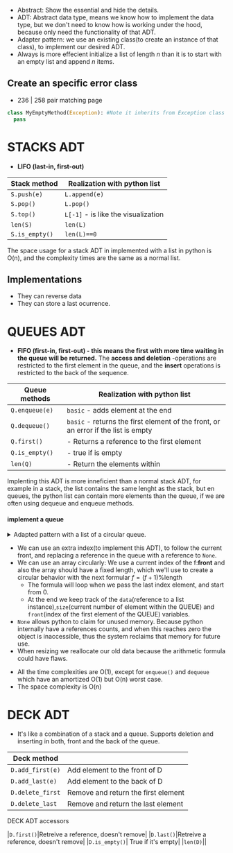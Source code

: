 - Abstract: Show the essential and hide the details.
- ADT: Abstract data type, means we know how to implement the data type, but we don't need to know how is working under the hood, because only need the functionality of that ADT.
- Adapter pattern: we use an existing class(to create an instance of that class), to implement our desired ADT.
- Always is more effecient initialize a list of length *n* than it is to start with an empty list and append *n* items.

## Create an specific error class

- 236 | 258 pair matching page

```py
class MyEmptyMethod(Exception): #Note it inherits from Exception class
  pass
```

# STACKS ADT 

- **LIFO (last-in, first-out)**

|Stack method|Realization with python list|
|---|---|
|`S.push(e)`|`L.append(e)`|
|`S.pop()`|`L.pop()`|
|`S.top()`|`L[-1]` - is like the visualization |
|`len(S)`|`len(L)`|
|`S.is_empty()`|`len(L)==0`|

The space usage for a stack ADT in implemented with a list in python is O(n), and the complexity times are the same as a normal list.

## Implementations
- They can reverse data
- They can store a last ocurrence.

# QUEUES ADT

- **FIFO (first-in, first-out) - this means the first with more time waiting in the queue will be returned.**
The **access and deletion** -operations are restricted to the first element in the queue, and the **insert** operations is restricted to the back of the sequence.

|Queue methods|Realization with python list|
|---|---|
|`Q.enqueue(e)`|`basic` - adds element at the end|
|`Q.dequeue()`|`basic` - returns the first element of the front, or an error if the list is empty|
|`Q.first()`| - Returns a reference to the first element|
|`Q.is_empty()`| - true if is empty|
|`len(Q)`| - Return the elements within|

Implenting this ADT is more inneficient than a normal stack ADT, for example in a stack, the list contains the same lenght as the stack, but en queues, the python list can contain more elements than the queue, if we are often using 
dequeue and enqueue methods.

#### implement a queue

<details>

<summary>Adapted pattern with a list of a circular queue.</summary>

## Key variables
1. data (where we store the values)
2. size (Current elements count of our queue)
3. front(current front index element)

```py
class Empty(Exception):
    pass

class Queue:
    DEFAULT_CAPACITY = 10 
    # Here we defined the queue with the default size
    def __init__(self) -> None:
        self._data = [None]*Queue.DEFAULT_CAPACITY
        self._size = 0  # that means there is no elements stored
        self._front = 0 # the front starts at 0 index
    def __len__(self):
        return self._size
    def is_empty(self):
        return self._size == 0
    def first(self):
        if self.is_empty():
            raise Empty('Queue is empty')
        return self._data[self._front]
    def dequeue(self):
        if self.is_empty():
            raise Empty('Queue is empty')
        answer = self._data[self._front]
        self._data[self._front] = None
        self._front = (self._front+1)% len(self._data)
        self._size -= 1
        if 0< self._size < len(self._data)//4:
            self._resize(len(self._data)//2)
        return answer
    def enqueue(self, e):
        if self._size == len(self._data):
            self._resize(2*len(self._data))
        avail = (self._front + self._size) % len(self._data)
        self._data[avail] = e
        self._size+=1
    def _resize(self,cap):
        old = self._data 
        self._data = [None]*cap
        walk = self._front
        for k in range(self._size):
            self._data[k] = old[walk]
            walk = (1+walk)%len(old)
        self._front = 0 
```
</details>

- We can use an extra index(to implement this ADT), to follow the current front, and replacing a reference in the queue with a reference to `None`.
- We can use an array circularly: We use a current index of the f:**front** and also the array should have a fixed length, which we'll use to create a circular behavior with the next formular $f=(f+1)$%length
  - The formula will loop when we pass the last index element, and start from 0.
  - At the end we keep track of the `data`(reference to a list instance),`size`(current number of element within the QUEUE) and `front`(index of the first element of the QUEUE) variables.
- `None` allows python to claim for unused memory. Because python internally have a references counts, and when this reaches zero the object is inaccessible, thus the system reclaims that memory for future use.
- When resizing we reallocate our old data because the arithmetic formula could have flaws.
* All the time complexities are O(1), except for `enqueue()` and `dequeue` which have an amortized O(1) but O(n) worst case.
* The space complexity is O(n)

# DECK ADT
- It's like a combination of a stack and a queue.
Supports deletion and inserting in both, front and the back of the queue.

|Deck method||
|---|---|
|`D.add_first(e)`|Add element to the front of D|
|`D.add_last(e)`|Add element to the back of D|
|`D.delete_first`|Remove and return the first element|
|`D.delete_last`|Remove and return the last element|

DECK ADT accessors

|`D.first()`|Retreive a reference, doesn't remove|
|`D.last()`|Retreive a reference, doesn't remove|
|`D.is_empty()`| True if it's empty|
|`len(D)`||


